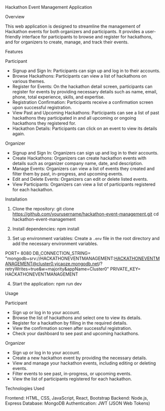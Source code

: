 Hackathon Event Management Application

Overview

This web application is designed to streamline the management of Hackathon events for both organizers and participants. It provides a user-friendly interface for participants to browse and register for hackathons, and for organizers to create, manage, and track their events.

Features

Participant

- Signup and Sign In: Participants can sign up and log in to their accounts.
- Browse Hackathons: Participants can view a list of hackathons on various themes.
- Register for Events: On the hackathon detail screen, participants can register for events by providing necessary details such as name, email, phone, total experience, skills, and expertise.
- Registration Confirmation: Participants receive a confirmation screen upon successful registration.
- View Past and Upcoming Hackathons: Participants can see a list of past hackathons they participated in and all upcoming or ongoing hackathons they registered for.
- Hackathon Details: Participants can click on an event to view its details again.

Organizer

- Signup and Sign In: Organizers can sign up and log in to their accounts.
- Create Hackathons: Organizers can create hackathon events with details such as organizer company name, date, and description.
- Manage Events: Organizers can view a list of events they created and filter them by past, in-progress, and upcoming events.
- Edit and Delete Events: Organizers can edit or delete listed events.
- View Participants: Organizers can view a list of participants registered for each hackathon.

Installation

1. Clone the repository:
git clone https://github.com/yourusername/hackathon-event-management.git
cd hackathon-event-management

2. Install dependencies:
npm install

3. Set up environment variables:
Create a `.env` file in the root directory and add the necessary environment variables.

PORT= 8080
DB_CONNECTION_STRING= "mongodb+srv://HACKATHONEVENTMANAGEMENT:HACKATHONEVENTMANAGEMENT@cluster0.yjcaoze.mongodb.net/?retryWrites=true&w=majority&appName=Cluster0"
PRIVATE_KEY= HACKATHONEVENTMANAGEMENT

4. Start the application:
npm run dev

Usage

Participant

- Sign up or log in to your account.
- Browse the list of hackathons and select one to view its details.
- Register for a hackathon by filling in the required details.
- View the confirmation screen after successful registration.
- Check your dashboard to see past and upcoming hackathons.
  
Organizer

- Sign up or log in to your account.
- Create a new hackathon event by providing the necessary details.
- View and manage your hackathon events, including editing or deleting events.
- Filter events to see past, in-progress, or upcoming events.
- View the list of participants registered for each hackathon.
  
Technologies Used

Frontend: HTML, CSS, JavaScript, React, Bootstrap
Backend: Node.js, Express
Database: MongoDB
Authentication: JWT (JSON Web Tokens)

